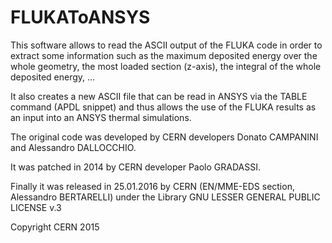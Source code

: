 # FLUKAToANSYS

This software allows to read the ASCII output of the FLUKA code in order to extract some information
such as the maximum deposited energy over the whole geometry, the most loaded section (z-axis), the integral
of the whole deposited energy, ...

It also creates a new ASCII file that can be read in ANSYS via the TABLE command (APDL snippet) and thus allows
the use of the FLUKA results as an input into an ANSYS thermal simulations.

The original code was developed by CERN developers Donato CAMPANINI and Alessandro DALLOCCHIO.

It was patched in 2014 by CERN developer Paolo GRADASSI.

Finally it was released in 25.01.2016 by CERN (EN/MME-EDS section, Alessandro BERTARELLI) under the 
Library GNU LESSER GENERAL PUBLIC LICENSE v.3

Copyright CERN 2015
